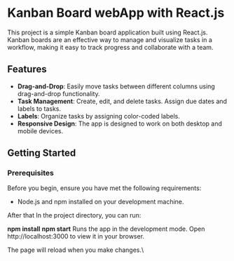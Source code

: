 # Kanban Board webApp with React.js

This project is a simple Kanban board application built using React.js. Kanban boards are an effective way to manage and visualize tasks in a workflow, making it easy to track progress and collaborate with a team.

## Features

- **Drag-and-Drop**: Easily move tasks between different columns using drag-and-drop functionality.
- **Task Management**: Create, edit, and delete tasks. Assign due dates and labels to tasks.
- **Labels**: Organize tasks by assigning color-coded labels.
- **Responsive Design**: The app is designed to work on both desktop and mobile devices.

## Getting Started

### Prerequisites

Before you begin, ensure you have met the following requirements:

- Node.js and npm installed on your development machine.

After that In the project directory, you can run:

**npm install**
**npm start**
Runs the app in the development mode.
Open http://localhost:3000 to view it in your browser.

The page will reload when you make changes.\
